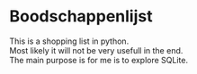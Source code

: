 # Boodschappenlijst

This is a shopping list in python.  
Most likely it will not be very usefull in the end.  
The main purpose is for me is to explore SQLite.
